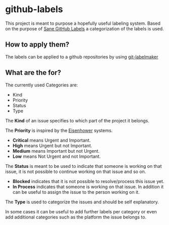 # github-labels
This project is meant to purpose a hopefully useful labeling system. Based on the purpose of [Sane GitHub Labels](https://medium.com/@dave_lunny/sane-github-labels-c5d2e6004b63#.8s5wiw1mn) a categorization of the labels is used.

## How to apply them?
The labels can be applied to a github repositories by using [git-labelmaker](https://github.com/himynameisdave/git-labelmaker)

## What are the for?
The currently used Categories are:
* Kind
* Priority
* Status
* Type

The **Kind** of an issue specifies to which part of the project it belongs.

The **Priority** is inspired by the [Eisenhower](http://lifehacker.com/5942972/eisenhower-helps-you-prioritize-your-tasks-with-the-urgency-importance-matrix) systems.

* **Critical** means Urgent and Important.
* **High** means Urgent but not Important.
* **Medium** means Important but not Urgent.
* **Low** means Not Urgent and not Important.

The **Status** is meant to be used to indicate that someone is working on that issue, it is not possible to continue working on that issue and so on.
* **Blocked** indicates that it is not possible to resolve/process this issue yet.
* **In Process** indicates that someone is working on that issue. In addition it can be useful to assign the issue to the person working on it.

The **Type** is used to categorize the issues and should be self explanatory.

In some cases it can be useful to add further labels per category or even add additional categories such as the platform the issue belongs to.
